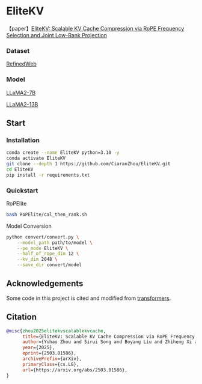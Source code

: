 # EliteKV
【paper】[EliteKV: Scalable KV Cache Compression via RoPE Frequency Selection and Joint Low-Rank Projection](https://arxiv.org/abs/2503.01586)

### Dataset
[RefinedWeb](https://huggingface.co/datasets/tiiuae/falcon-refinedweb)

### Model
[LLaMA2-7B](https://huggingface.co/meta-llama/Llama-2-7b-hf)

[LLaMA2-13B](https://huggingface.co/meta-llama/Llama-2-13b-hf)

## Start

### Installation
```bash
conda create --name EliteKV python=3.10 -y
conda activate EliteKV
git clone --depth 1 https://github.com/CiaranZhou/EliteKV.git
cd EliteKV
pip install -r requirements.txt
```

### Quickstart
RoPElite
```bash
bash RoPElite/cal_then_rank.sh
```

Model Conversion
```bash
python convert/convert.py \
    --model_path path/to/model \
    --pe_mode EliteKV \
    --half_of_rope_dim 12 \
    --kv_dim 2048 \
    --save_dir convert/model
```

## Acknowledgements

Some code in this project is cited and modified from [transformers](https://github.com/huggingface/transformers).

## Citation
```bibtex
@misc{zhou2025elitekvscalablekvcache,
      title={EliteKV: Scalable KV Cache Compression via RoPE Frequency Selection and Joint Low-Rank Projection}, 
      author={Yuhao Zhou and Sirui Song and Boyang Liu and Zhiheng Xi and Senjie Jin and Xiaoran Fan and Zhihao Zhang and Wei Li and Xuanjing Huang},
      year={2025},
      eprint={2503.01586},
      archivePrefix={arXiv},
      primaryClass={cs.LG},
      url={https://arxiv.org/abs/2503.01586}, 
}
```

